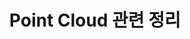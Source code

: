 ---
title: "Point Cloud 관련 정리"
permalink: /categories/pcl/
layout: category
author_profile: true
taxonomy: pcl
sidebar_main : true
---